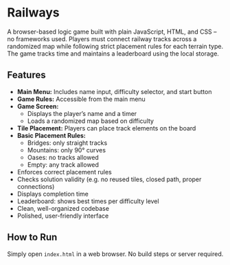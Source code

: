 # Railways

A browser-based logic game built with plain JavaScript, HTML, and CSS – no frameworks used. Players must connect railway tracks across a randomized map while following strict placement rules for each terrain type. The game tracks time and maintains a leaderboard using the local storage.

## Features
- **Main Menu:** Includes name input, difficulty selector, and start button
- **Game Rules:** Accessible from the main menu
- **Game Screen:**
  - Displays the player’s name and a timer
  - Loads a randomized map based on difficulty
- **Tile Placement:** Players can place track elements on the board
- **Basic Placement Rules:**
  - Bridges: only straight tracks
  - Mountains: only 90° curves
  - Oases: no tracks allowed
  - Empty: any track allowed
- Enforces correct placement rules
- Checks solution validity (e.g. no reused tiles, closed path, proper connections)
- Displays completion time
- Leaderboard: shows best times per difficulty level
- Clean, well-organized codebase
- Polished, user-friendly interface

## How to Run

Simply open `index.html` in a web browser. No build steps or server required.
